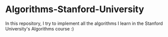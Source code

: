 # Algorithms-Stanford-University
In this repository, I try to implement all the algorithms I learn in the Stanford University's Algorithms course :)

